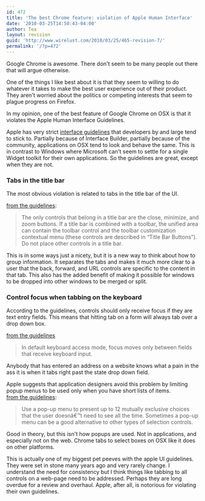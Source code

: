 ```yaml
---
id: 472
title: 'The best Chrome feature: violation of Apple Human Interface'
date: '2010-03-25T14:50:43-04:00'
author: Tea
layout: revision
guid: 'http://www.wirelust.com/2010/03/25/465-revision-7/'
permalink: '/?p=472'
---
```


Google Chrome is awesome. There don't seem to be many people out there that will argue otherwise.

One of the things I like best about it is that they seem to willing to do whatever it takes to make the best user experience out of their product. They aren't worried about the politics or competing interests that seem to plague progress on Firefox.

In my opinion, one of the best feature of Google Chrome on OSX is that it violates the Apple Human Interface Guidelines.

Apple has very strict [interface guidelines](http://developer.apple.com/Mac/library/documentation/UserExperience/Conceptual/AppleHIGuidelines/XHIGIntro/XHIGIntro.html) that developers by and large tend to stick to. Partially because of Interface Builder, partially because of the community, applications on OSX tend to look and behave the same. This is in contrast to Windows where Microsoft can't seem to settle for a single Widget toolkit for their own applications. So the guidelines are great, except when they are not.

### Tabs in the title bar

The most obvious violation is related to tabs in the title bar of the UI.

[from the guidelines](http://developer.apple.com/Mac/library/documentation/UserExperience/Conceptual/AppleHIGuidelines/XHIGWindows/XHIGWindows.html):

> The only controls that belong in a title bar are the close, minimize, and zoom buttons. If a title bar is combined with a toolbar, the unified area can contain the toolbar control and the toolbar customization contextual menu (these controls are described in “Title Bar Buttons”). Do not place other controls in a title bar.

This is in some ways just a nicety, but it is a new way to think about how to group information. It separates the tabs and makes it much more clear to a user that the back, forward, and URL controls are specific to the content in that tab. This also has the added benefit of making it possible for windows to be dropped into other windows to be merged or split.

### Control focus when tabbing on the keyboard

According to the guidelines, controls should only receive focus if they are text entry fields. This means that hitting tab on a form will always tab over a drop down box.

[from the guidelines](http://developer.apple.com/Mac/library/documentation/UserExperience/Conceptual/AppleHIGuidelines/XHIGUserInput/XHIGUserInput.html#//apple_ref/doc/uid/TP30000361-DontLinkElementID_1550)

> In default keyboard access mode, focus moves only between fields that receive keyboard input.

Anybody that has entered an address on a website knows what a pain in the ass it is when it tabs right past the state drop down field.

Apple suggests that application designers avoid this problem by limiting popup menus to be used only when you have short lists of items.  
[from the guidelines](http://developer.apple.com/Mac/library/documentation/UserExperience/Conceptual/AppleHIGuidelines/XHIGControls/XHIGControls.html#//apple_ref/doc/uid/TP30000359-TPXREF132):

> Use a pop-up menu to present up to 12 mutually exclusive choices that the user doesnâ€™t need to see all the time. Sometimes a pop-up menu can be a good alternative to other types of selection controls.

Good in theory, but this isn't how popups are used. Not in applications, and especially not on the web. Chrome tabs to select boxes on OSX like it does on other platforms.

This is actually one of my biggest pet peeves with the apple UI guidelines. They were set in stone many years ago and very rarely change. I understand the need for consistency but I think things like tabbing to all controls on a web-page need to be addressed. Perhaps they are long overdue for a review and overhaul. Apple, after all, is notorious for violating their own guidelines.